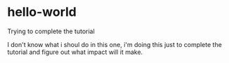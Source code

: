 # hello-world
Trying to complete the tutorial

I don't know what i shoul do in this one, i'm doing this just to complete the tutorial and figure out what impact will it make.
